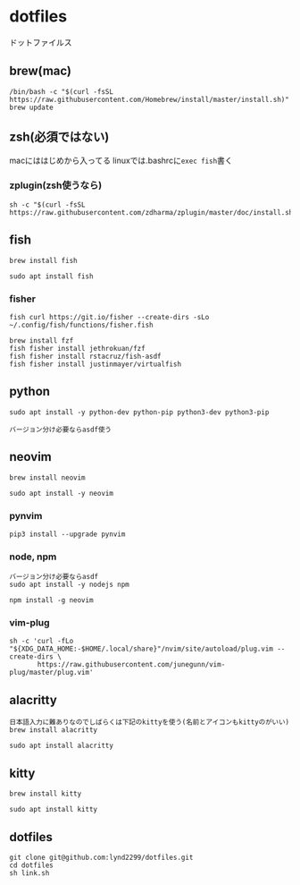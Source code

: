 # dotfiles

ドットファイルス

## brew(mac)
```
/bin/bash -c "$(curl -fsSL https://raw.githubusercontent.com/Homebrew/install/master/install.sh)"
brew update
```
## zsh(必須ではない)
macにははじめから入ってる
linuxでは.bashrcに`exec fish`書く

### zplugin(zsh使うなら)
```
sh -c "$(curl -fsSL https://raw.githubusercontent.com/zdharma/zplugin/master/doc/install.sh)"
```

## fish
```
brew install fish

sudo apt install fish
```

### fisher
```
fish curl https://git.io/fisher --create-dirs -sLo ~/.config/fish/functions/fisher.fish

brew install fzf
fish fisher install jethrokuan/fzf
fish fisher install rstacruz/fish-asdf
fish fisher install justinmayer/virtualfish
```

## python
```
sudo apt install -y python-dev python-pip python3-dev python3-pip

バージョン分け必要ならasdf使う
```

## neovim
```
brew install neovim

sudo apt install -y neovim
```

### pynvim
```
pip3 install --upgrade pynvim
```

### node, npm
```
バージョン分け必要ならasdf
sudo apt install -y nodejs npm

npm install -g neovim
```

### vim-plug
```
sh -c 'curl -fLo "${XDG_DATA_HOME:-$HOME/.local/share}"/nvim/site/autoload/plug.vim --create-dirs \
       https://raw.githubusercontent.com/junegunn/vim-plug/master/plug.vim'
```

## alacritty
```
日本語入力に難ありなのでしばらくは下記のkittyを使う(名前とアイコンもkittyのがいい)
brew install alacritty

sudo apt install alacritty
```

## kitty
```
brew install kitty

sudo apt install kitty
```

## dotfiles
```
git clone git@github.com:lynd2299/dotfiles.git
cd dotfiles
sh link.sh
```
